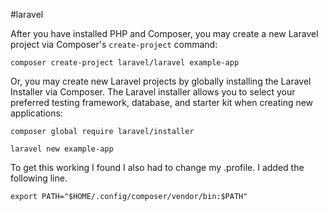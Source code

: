 #laravel

After you have installed PHP and Composer, you may create a new Laravel project via Composer's `create-project` command:

```
composer create-project laravel/laravel example-app
```

Or, you may create new Laravel projects by globally installing the Laravel Installer via Composer. The Laravel installer allows you to select your preferred testing framework, database, and starter kit when creating new applications:

```
composer global require laravel/installer

laravel new example-app
```

To get this working I found I also had to change my .profile.
I added the following line.

```
export PATH="$HOME/.config/composer/vendor/bin:$PATH"

```

